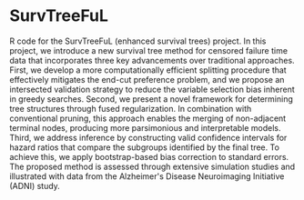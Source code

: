 # SurvTreeFuL
R code for the SurvTreeFuL (enhanced survival trees) project. In this project, we introduce a new survival tree method for censored failure time data that incorporates three key advancements over traditional approaches. First, we develop a more computationally efficient splitting procedure that effectively mitigates the end-cut preference problem, and we propose an intersected validation strategy to reduce the variable selection bias inherent in greedy searches. Second, we present a novel framework for determining tree structures through fused regularization. In combination with conventional pruning, this approach enables the merging of non-adjacent terminal nodes, producing more parsimonious and interpretable models. Third, we address inference by constructing valid confidence intervals for hazard ratios that compare the subgroups identified by the final tree. To achieve this, we apply bootstrap-based bias correction to standard errors. The proposed method is assessed through extensive simulation studies and illustrated with data from the Alzheimer's Disease Neuroimaging Initiative (ADNI) study.
